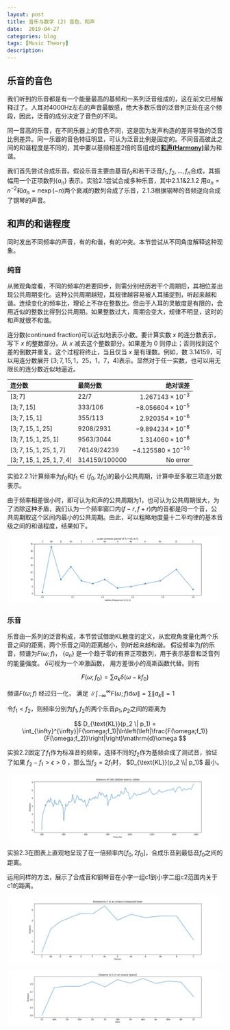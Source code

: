 ```yaml
---
layout: post
title: 音乐与数学 (2) 音色、和声
date:  2019-04-27
categories: blog
tags: [Music Theory]
description: 
---
```


## 乐音的音色

我们听到的乐音都是有一个能量最高的基频和一系列泛音组成的，这在前文已经解释过了。人耳对4000Hz左右的声音最敏感，绝大多数乐音的泛音列正处在这个频段，因此，泛音的成分决定了音色的不同。

同一音高的乐音，在不同乐器上的音色不同，这是因为发声构造的差异导致的泛音比例差异。同一乐器的音色特征明显，可认为泛音比例是固定的。不同音高彼此之间的和谐程度是不同的，其中要以基频相差2倍的音组成的[**和声(Harmony)**](https://en.wikipedia.org/wiki/Harmony)最为和谐。

我们首先尝试合成乐音。假设乐音主要由基音$f_0$和若干泛音$f_1, f_2, \dots, f_n$合成，其振幅用一个正项数列$\{a_n\}$ 表示。实验2.1尝试合成多种乐音，其中2.1.1&2.1.2 用$a_n=n^{-2}$和$a_n=n\exp(-n)$两个衰减的数列合成了乐音，2.1.3根据钢琴的音频逆向合成了钢琴的声音。

## 和声的和谐程度

同时发出不同频率的声音，有的和谐，有的冲突。本节尝试从不同角度解释这种现象。

### 纯音
从微观角度看，不同的频率的若要同步，则需分别经历若干个周期后，其相位差出现公共周期变化。这种公共周期越短，其规律越容易被人耳捕捉到，听起来越和谐。连续变化的频率比，理论上不存在整数比。但由于人耳的灵敏度是有限的，会用近似的整数比得到公共周期。如果整数过大，周期会变大，规律不明显，这时的和声就很不和谐。

连分数(continued fraction)可以近似地表示小数。要计算实数 $x$ 的连分数表示，写下 $x$ 的整数部分。从 $x$ 减去这个整数部分。如果差为 0 则停止；否则找到这个差的倒数并重复。这个过程将终止，当且仅当 $x$ 是有理数。例如，数 $3.14159$，可以用连分数展开 $[3;7,15,1，25，1，7，4]$表示。显然对于任一实数，也可以用无限长的连分数近似地逼近。

|连分数|最简分数|绝对误差|
|:--|:--|--:|
|$[3;7]$|$22/7$|$1.267143\times 10^{-3}$|
|$[3;7,15]$|$333/106$|$-8.056604\times 10^{-5}$|
|$[3;7,15,1]$|$355/113$|$2.920354\times 10^{-6}$|
|$[3;7,15,1,25]$|$9208/2931$|$-9.894234\times 10^{-8}$|
|$[3;7,15,1,25,1]$|$9563/3044$|$1.314060\times 10^{-8}$|
|$[3;7,15,1,25,1,7]$|$76149/24239$|$-4.125580\times 10^{-10}$|
|$[3;7,15,1,25,1,7,4]$|$314159/100000$|No error|

实验2.2.1计算频率为$f_0$和$f_1\in(f_0,2f_0)$的最小公共周期，计算中至多取三项连分数表示。

由于频率相差很小时，即可认为和声的公共周期为1，也可认为公共周期很大，为了消除这种矛盾，我们认为一个频率窗口内$(f-r,f+r)$内的音都是同一个音，公共周期取这个区间内最小的公共周期。由此，可以粗略地度量十二平均律的基本音级之间的和谐程度，结果如下。

[![](https://raw.githubusercontent.com/SimonFang1/SimonFang1.github.io/master/img/music_theory/least_common_period.png)](https://raw.githubusercontent.com/SimonFang1/SimonFang1.github.io/master/img/music_theory/least_common_period.svg)


### 乐音

乐音由一系列的泛音构成，本节尝试借助KL散度的定义，从宏观角度量化两个乐音之间的距离，两个乐音之间的距离越小，则听起来越和谐。
假设频率为$f$的乐音，频谱为$F(\omega;f)$， $\{a_n\}$ 是一个趋于零的有界正项数列，用于表示基音和泛音列的能量强度。 $\delta$可视为一个冲激函数， 用方差很小的高斯函数代替。则有

$$
F(\omega;f_0) = \sum a_k\delta(\omega - kf_0)
$$

频谱$F(\omega;f)$ 经过归一化， 满足 $\|\int_{-\infty}^{\infty}F(\omega;f)\mathrm{d}\omega\|=\sum \|a_k\|=1$



令$f_1<f_2$，则频率分别为$f_1,f_2$的两个乐音$p_1,p_2$之间的距离为

$$
D_{\text{KL}}(p_2 \| p_1) = \int_{\infty}^{\infty}|F(\omega;f_1)|\ln\left(\left|\frac{F(\omega;f_1)}{F(\omega;f_2)}\right|\right)\mathrm{d}\omega
$$

实验2.2固定了$f_1$作为标准音的频率，选择不同的$f_2$作为基频合成了测试音，验证了如果 $f_2 - f_1 > \epsilon >0$ ，那么当$f_2=2f_1$时， $D_{\text{KL}}(p_2 \\| p_1)$ 最小。

[![](https://raw.githubusercontent.com/SimonFang1/SimonFang1.github.io/master/img/music_theory/distance_200-1600.png)](https://raw.githubusercontent.com/SimonFang1/SimonFang1.github.io/master/img/music_theory/distance_200-1600.svg)

实验2.3在图表上直观地呈现了在一倍频率内$[f_0,2f_0]$，合成乐音到最低音$f_0$之间的距离。

运用同样的方法，展示了合成音和钢琴音在小字一组c1到小字二组c2范围内关于c1的距离。

[![](https://raw.githubusercontent.com/SimonFang1/SimonFang1.github.io/master/img/music_theory/distance_octave_composed.png)](https://raw.githubusercontent.com/SimonFang1/SimonFang1.github.io/master/img/music_theory/distance_octave_composed.svg)

[![](https://raw.githubusercontent.com/SimonFang1/SimonFang1.github.io/master/img/music_theory/distance_octave_piano.png)](https://raw.githubusercontent.com/SimonFang1/SimonFang1.github.io/master/img/music_theory/distance_octave_piano.svg)
